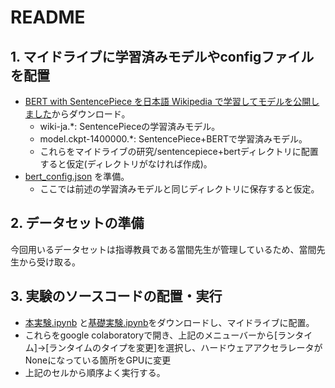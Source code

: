 # README
## 1. マイドライブに学習済みモデルやconfigファイルを配置
- [BERT with SentencePiece を日本語 Wikipedia で学習してモデルを公開しました](https://yoheikikuta.github.io/bert-japanese/)からダウンロード。
    - wiki-ja.*: SentencePieceの学習済みモデル。
    - model.ckpt-1400000.*: SentencePiece+BERTで学習済みモデル。
    - これらをマイドライブの研究/sentencepiece+bertディレクトリに配置すると仮定(ディレクトリがなければ作成)。
- [bert_config.json](./bert_config.json) を準備。
    - ここでは前述の学習済みモデルと同じディレクトリに保存すると仮定。

## 2. データセットの準備
今回用いるデータセットは指導教員である當間先生が管理しているため、當間先生から受け取る。


## 3. 実験のソースコードの配置・実行
- [本実験.ipynb](./本実験.ipynb) と[基礎実験.ipynb](./基礎実験.ipynb)をダウンロードし、マイドライブに配置。
- これらをgoogle colaboratoryで開き、上記のメニューバーから[ランタイム]→[ランタイムのタイプを変更]を選択し、ハードウェアアクセラレータがNoneになっている箇所をGPUに変更
- 上記のセルから順序よく実行する。
